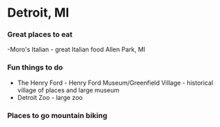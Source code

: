 # Detroit, MI

### Great places to eat

-Moro's Italian - great Italian food Allen Park, MI

### Fun things to do

- The Henry Ford - Henry Ford Museum/Greenfield Village - historical village of places and large museum
- Detroit Zoo - large zoo


### Places to go mountain biking

